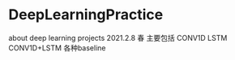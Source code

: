 # DeepLearningPractice
about deep learning projects
2021.2.8 春 主要包括 CONV1D LSTM CONV1D+LSTM 各种baseline
